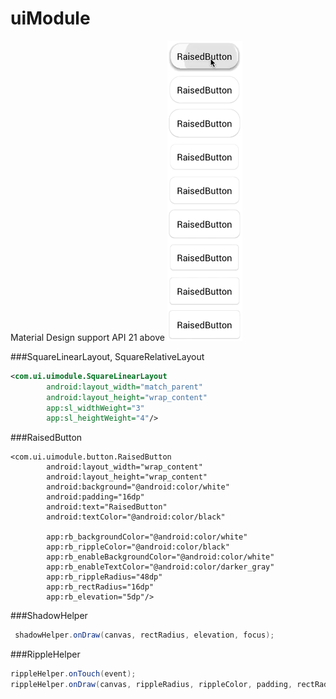 # uiModule
Material Design support API 21 above
![Screenshot](https://github.com/cuber5566/uiModule/blob/master/gif/ripple_shadow.gif)


###SquareLinearLayout, SquareRelativeLayout
```xml
<com.ui.uimodule.SquareLinearLayout
        android:layout_width="match_parent"
        android:layout_height="wrap_content"
        app:sl_widthWeight="3"
        app:sl_heightWeight="4"/>
```
###RaisedButton

```mxl
<com.ui.uimodule.button.RaisedButton
        android:layout_width="wrap_content"
        android:layout_height="wrap_content"
        android:background="@android:color/white"
        android:padding="16dp"
        android:text="RaisedButton"
        android:textColor="@android:color/black"
        
        app:rb_backgroundColor="@android:color/white"
        app:rb_rippleColor="@android:color/black"
        app:rb_enableBackgroundColor="@android:color/white"
        app:rb_enableTextColor="@android:color/darker_gray"
        app:rb_rippleRadius="48dp"
        app:rb_rectRadius="16dp"
        app:rb_elevation="5dp"/>
```

###ShadowHelper
```java
 shadowHelper.onDraw(canvas, rectRadius, elevation, focus);
```

###RippleHelper
```java
rippleHelper.onTouch(event);
rippleHelper.onDraw(canvas, rippleRadius, rippleColor, padding, rectRadius);
```
